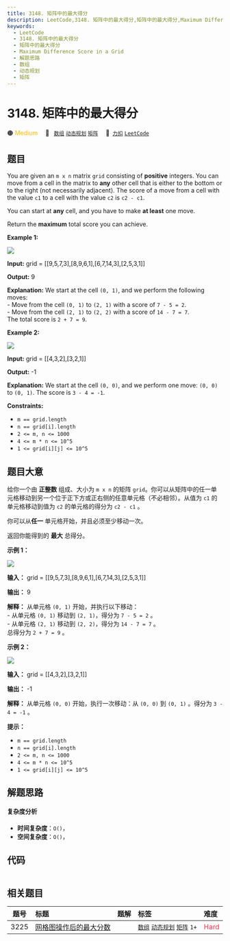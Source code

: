 ```yaml
---
title: 3148. 矩阵中的最大得分
description: LeetCode,3148. 矩阵中的最大得分,矩阵中的最大得分,Maximum Difference Score in a Grid,解题思路,数组,动态规划,矩阵
keywords:
  - LeetCode
  - 3148. 矩阵中的最大得分
  - 矩阵中的最大得分
  - Maximum Difference Score in a Grid
  - 解题思路
  - 数组
  - 动态规划
  - 矩阵
---
```


# 3148. 矩阵中的最大得分

🟠 <font color=#ffb800>Medium</font>&emsp; 🔖&ensp; [`数组`](/tag/array.md) [`动态规划`](/tag/dynamic-programming.md) [`矩阵`](/tag/matrix.md)&emsp; 🔗&ensp;[`力扣`](https://leetcode.cn/problems/maximum-difference-score-in-a-grid) [`LeetCode`](https://leetcode.com/problems/maximum-difference-score-in-a-grid)

## 题目

You are given an `m x n` matrix `grid` consisting of **positive** integers.
You can move from a cell in the matrix to **any** other cell that is either to
the bottom or to the right (not necessarily adjacent). The score of a move
from a cell with the value `c1` to a cell with the value `c2` is `c2 - c1`.

You can start at **any** cell, and you have to make **at least** one move.

Return the **maximum** total score you can achieve.



**Example 1:**

![](https://assets.leetcode.com/uploads/2024/03/14/grid1.png)

**Input:** grid = [[9,5,7,3],[8,9,6,1],[6,7,14,3],[2,5,3,1]]

**Output:** 9

**Explanation:** We start at the cell `(0, 1)`, and we perform the following
moves:  
\- Move from the cell `(0, 1)` to `(2, 1)` with a score of `7 - 5 = 2`.  
\- Move from the cell `(2, 1)` to `(2, 2)` with a score of `14 - 7 = 7`.  
The total score is `2 + 7 = 9`.

**Example 2:**

![](https://assets.leetcode.com/uploads/2024/04/08/moregridsdrawio-1.png)

**Input:** grid = [[4,3,2],[3,2,1]]

**Output:** -1

**Explanation:** We start at the cell `(0, 0)`, and we perform one move: `(0,
0)` to `(0, 1)`. The score is `3 - 4 = -1`.



**Constraints:**

  * `m == grid.length`
  * `n == grid[i].length`
  * `2 <= m, n <= 1000`
  * `4 <= m * n <= 10^5`
  * `1 <= grid[i][j] <= 10^5`


## 题目大意

给你一个由 **正整数** 组成、大小为 `m x n` 的矩阵
`grid`。你可以从矩阵中的任一单元格移动到另一个位于正下方或正右侧的任意单元格（不必相邻）。从值为 `c1` 的单元格移动到值为 `c2`
的单元格的得分为 `c2 - c1` 。

你可以从**任一** 单元格开始，并且必须至少移动一次。

返回你能得到的 **最大** 总得分。



**示例 1：**

![](https://assets.leetcode.com/uploads/2024/03/14/grid1.png)

**输入：** grid = [[9,5,7,3],[8,9,6,1],[6,7,14,3],[2,5,3,1]]

**输出：** 9

**解释：** 从单元格 `(0, 1)` 开始，并执行以下移动：  
\- 从单元格 `(0, 1)` 移动到 `(2, 1)`，得分为 `7 - 5 = 2` 。  
\- 从单元格 `(2, 1)` 移动到 `(2, 2)`，得分为 `14 - 7 = 7` 。  
总得分为 `2 + 7 = 9` 。

**示例 2：**

![](https://assets.leetcode.com/uploads/2024/04/08/moregridsdrawio-1.png)

**输入：** grid = [[4,3,2],[3,2,1]]

**输出：** -1

**解释：** 从单元格 `(0, 0)` 开始，执行一次移动：从 `(0, 0)` 到 `(0, 1)` 。得分为 `3 - 4 = -1` 。



**提示：**

  * `m == grid.length`
  * `n == grid[i].length`
  * `2 <= m, n <= 1000`
  * `4 <= m * n <= 10^5`
  * `1 <= grid[i][j] <= 10^5`


## 解题思路

#### 复杂度分析

- **时间复杂度**：`O()`，
- **空间复杂度**：`O()`，

## 代码

```javascript

```

## 相关题目

<!-- prettier-ignore -->
| 题号 | 标题 | 题解 | 标签 | 难度 |
| :------: | :------ | :------: | :------ | :------ |
| 3225 | [网格图操作后的最大分数](https://leetcode.com/problems/maximum-score-from-grid-operations) |  |  [`数组`](/tag/array.md) [`动态规划`](/tag/dynamic-programming.md) [`矩阵`](/tag/matrix.md) `1+` | <font color=#ff334b>Hard</font> |